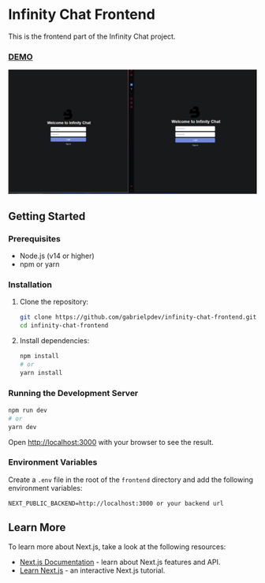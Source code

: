 # Infinity Chat Frontend

This is the frontend part of the Infinity Chat project.

### [DEMO](https://infinity-chat-frontend.vercel.app)

<img src='./.github/demo.gif' />

## Getting Started

### Prerequisites

- Node.js (v14 or higher)
- npm or yarn

### Installation

1. Clone the repository:

   ```bash
   git clone https://github.com/gabrielpdev/infinity-chat-frontend.git
   cd infinity-chat-frontend
   ```

2. Install dependencies:

   ```bash
   npm install
   # or
   yarn install
   ```

### Running the Development Server

```bash
npm run dev
# or
yarn dev
```

Open [http://localhost:3000](http://localhost:3000) with your browser to see the result.

### Environment Variables

Create a `.env` file in the root of the `frontend` directory and add the following environment variables:

```
NEXT_PUBLIC_BACKEND=http://localhost:3000 or your backend url
```

## Learn More

To learn more about Next.js, take a look at the following resources:

- [Next.js Documentation](https://nextjs.org/docs) - learn about Next.js features and API.
- [Learn Next.js](https://nextjs.org/learn) - an interactive Next.js tutorial.
